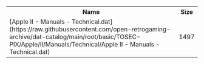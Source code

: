 <table>
<tr><th>Name</th><th>Size</th></tr>
<tr><td>[Apple II - Manuals - Technical.dat](https://raw.githubusercontent.com/open-retrogaming-archive/dat-catalog/main/root/basic/TOSEC-PIX/Apple/II/Manuals/Technical/Apple II - Manuals - Technical.dat)</td><td>1497</td></tr>
</table>
